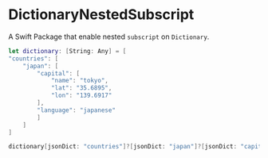 # DictionaryNestedSubscript

A Swift Package that enable nested `subscript` on `Dictionary`.

```swift
let dictionary: [String: Any] = [
"countries": [
    "japan": [
        "capital": [
            "name": "tokyo",
            "lat": "35.6895",
            "lon": "139.6917"
        ],
        "language": "japanese"
        ]
    ]
]

dictionary[jsonDict: "countries"]?[jsonDict: "japan"]?[jsonDict: "capital"]?["name"] // "tokyo"
```
